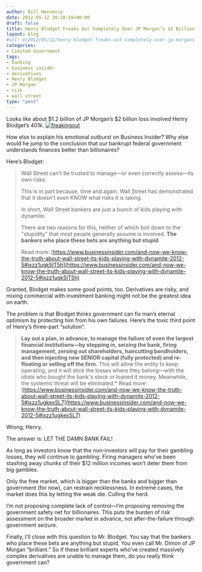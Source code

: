 ```yaml
---
author: Bill Hennessy
date: 2012-05-12 20:28:59+00:00
draft: false
title: Henry Blodget Freaks Out Completely Over JP Morgan’s $2 Billion Loss
layout: blog
#url: e/2012/05/12/henry-blodget-freaks-out-completely-over-jp-morgans-2-billion-loss/
categories:
- Limited Government
tags:
- banking
- business insider
- derivatives
- Henry Blodget
- JP Morgan
- risk
- wall street
type: "post"
---
```


Looks like about $1.2 billion of JP Morgan’s $2 billion loss involved Henry Blodget’s 401k. [![freakingout](https://ludicrite.files.wordpress.com/2012/05/freakingout_thumb.jpg)
](https://ludicrite.files.wordpress.com/2012/05/freakingout.jpg)

 

How else to explain his emotional outburst on Business Insider? Why else would he jump to the conclusion that our bankrupt federal government understands finances better than billionaires?

 

Here’s Blodget:

 

>   
> 
> Wall Street can't be trusted to manage—or even correctly assess—its own risks.
> 
>    
> 
> This is in part because, time and again, Wall Street has demonstrated that it doesn't even KNOW what risks it is taking.
> 
>    
> 
> In short, Wall Street bankers are just a bunch of kids playing with dynamite.
> 
>    
> 
> There are two reasons for this, neither of which boil down to the "stupidity" that most people generally assume is involved. **The bankers who place these bets are anything but stupid**.
> 
>    
> 
> Read more: [https://www.businessinsider.com/and-now-we-know-the-truth-about-wall-street-its-kids-playing-with-dynamite-2012-5#ixzz1ugk5IT5h](https://www.businessinsider.com/and-now-we-know-the-truth-about-wall-street-its-kids-playing-with-dynamite-2012-5#ixzz1ugk5IT5h)
> 
> 

 

Granted, Blodget makes some good points, too. Derivatives are risky, and mixing commercial with investment banking might not be the greatest idea on earth. 

 

The problem is that Blodget thinks government can fix man’s eternal optimism by protecting him from his own failures. Here’s the toxic third point of Henry’s three-part “solution”:

 

>   
> 
> **Lay out a plan, in advance, to manage the failure of even the largest financial institutions—by stepping in, seizing the bank, firing management, zeroing out shareholders, haircutting bondholders, and then injecting new SENIOR capital (fully protected) and re-floating or selling off the firm.** This will allow the entity to keep operating, and it will stick the losses where they belong—with the idiots who bought the bank's stock or loaned it money. Meanwhile, the systemic threat will be eliminated.*
Read more: [https://www.businessinsider.com/and-now-we-know-the-truth-about-wall-street-its-kids-playing-with-dynamite-2012-5#ixzz1ugkexSL7](https://www.businessinsider.com/and-now-we-know-the-truth-about-wall-street-its-kids-playing-with-dynamite-2012-5#ixzz1ugkexSL7)
> 
> 

 

Wrong, Henry. 

 

The answer is: LET THE DAMN BANK FAIL!

 

As long as investors know that the non-investors will pay for their gambling losses, they will continue to gambling. Firing managers who’ve been stashing away chunks of their $12 million incomes won’t deter them from big gambles.

 

Only the free market, which is bigger than the banks and bigger than government (for now), can restrain recklessness. In extreme cases, the market does this by letting the weak die. Culling the herd.

 

I’m not proposing complete lack of control—I’m proposing removing the government safety net for billionaires. This puts the burden of risk assessment on the broader market in advance, not after-the-failure through government seizure. 

 

Finally, I’ll close with this question to Mr. Blodget. You say that the bankers who place these bets are anything but stupid. You even call Mr. Dimon of JP Morgan “brilliant.” So if these brilliant experts who’ve created massively complex derivatives are unable to manage them, do you really think government can?
